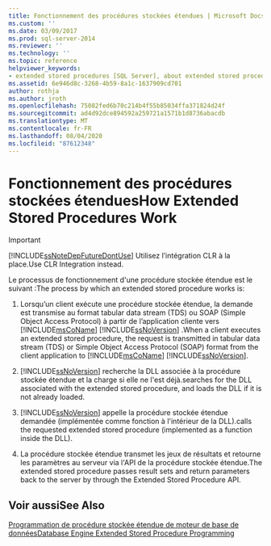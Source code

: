 ```yaml
---
title: Fonctionnement des procédures stockées étendues | Microsoft Docs
ms.custom: ''
ms.date: 03/09/2017
ms.prod: sql-server-2014
ms.reviewer: ''
ms.technology: ''
ms.topic: reference
helpviewer_keywords:
- extended stored procedures [SQL Server], about extended stored procedures
ms.assetid: 6e946d8c-3268-4b59-8a1c-1637909cd701
author: rothja
ms.author: jroth
ms.openlocfilehash: 75082fed6b70c214b4f55b85034ffa371824d24f
ms.sourcegitcommit: ad4d92dce894592a259721a1571b1d8736abacdb
ms.translationtype: MT
ms.contentlocale: fr-FR
ms.lasthandoff: 08/04/2020
ms.locfileid: "87612348"
---
```

# <a name="how-extended-stored-procedures-work"></a><span data-ttu-id="6bc29-102">Fonctionnement des procédures stockées étendues</span><span class="sxs-lookup"><span data-stu-id="6bc29-102">How Extended Stored Procedures Work</span></span>
    
> [!IMPORTANT]  
>  [!INCLUDE[ssNoteDepFutureDontUse](../../includes/ssnotedepfuturedontuse-md.md)] <span data-ttu-id="6bc29-103">Utilisez l’intégration CLR à la place.</span><span class="sxs-lookup"><span data-stu-id="6bc29-103">Use CLR Integration instead.</span></span>  
  
 <span data-ttu-id="6bc29-104">Le processus de fonctionnement d'une procédure stockée étendue est le suivant :</span><span class="sxs-lookup"><span data-stu-id="6bc29-104">The process by which an extended stored procedure works is:</span></span>  
  
1.  <span data-ttu-id="6bc29-105">Lorsqu’un client exécute une procédure stockée étendue, la demande est transmise au format tabular data stream (TDS) ou SOAP (Simple Object Access Protocol) à partir de l’application cliente vers [!INCLUDE[msCoName](../../includes/msconame-md.md)] [!INCLUDE[ssNoVersion](../../includes/ssnoversion-md.md)] .</span><span class="sxs-lookup"><span data-stu-id="6bc29-105">When a client executes an extended stored procedure, the request is transmitted in tabular data stream (TDS) or Simple Object Access Protocol (SOAP) format from the client application to [!INCLUDE[msCoName](../../includes/msconame-md.md)] [!INCLUDE[ssNoVersion](../../includes/ssnoversion-md.md)].</span></span>  
  
2.  [!INCLUDE[ssNoVersion](../../includes/ssnoversion-md.md)] <span data-ttu-id="6bc29-106">recherche la DLL associée à la procédure stockée étendue et la charge si elle ne l'est déjà.</span><span class="sxs-lookup"><span data-stu-id="6bc29-106">searches for the DLL associated with the extended stored procedure, and loads the DLL if it is not already loaded.</span></span>  
  
3.  [!INCLUDE[ssNoVersion](../../includes/ssnoversion-md.md)] <span data-ttu-id="6bc29-107">appelle la procédure stockée étendue demandée (implémentée comme fonction à l'intérieur de la DLL).</span><span class="sxs-lookup"><span data-stu-id="6bc29-107">calls the requested extended stored procedure (implemented as a function inside the DLL).</span></span>  
  
4.  <span data-ttu-id="6bc29-108">La procédure stockée étendue transmet les jeux de résultats et retourne les paramètres au serveur via l'API de la procédure stockée étendue.</span><span class="sxs-lookup"><span data-stu-id="6bc29-108">The extended stored procedure passes result sets and return parameters back to the server by through the Extended Stored Procedure API.</span></span>  
  
## <a name="see-also"></a><span data-ttu-id="6bc29-109">Voir aussi</span><span class="sxs-lookup"><span data-stu-id="6bc29-109">See Also</span></span>  
 [<span data-ttu-id="6bc29-110">Programmation de procédure stockée étendue de moteur de base de données</span><span class="sxs-lookup"><span data-stu-id="6bc29-110">Database Engine Extended Stored Procedure Programming</span></span>](../database-engine-extended-stored-procedure-programming.md)  
  
  
